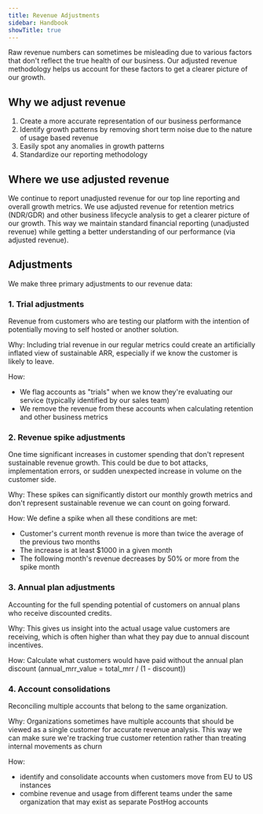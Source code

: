```yaml
---
title: Revenue Adjustments
sidebar: Handbook
showTitle: true
---
```


Raw revenue numbers can sometimes be misleading due to various factors that don't reflect the true health of our 
business. Our adjusted revenue methodology helps us account for these factors to get a clearer picture of our 
growth.

## Why we adjust revenue
1. Create a more accurate representation of our business performance
2. Identify growth patterns by removing short term noise due to the nature of usage based revenue
3. Easily spot any anomalies in growth patterns
4. Standardize our reporting methodology

## Where we use adjusted revenue
We continue to report unadjusted revenue for our top line reporting and overall growth metrics. We use adjusted revenue for retention metrics (NDR/GDR) and other business lifecycle analysis to get a clearer picture of our growth. This way we maintain standard financial reporting (unadjusted revenue) while getting a better understanding of our performance (via adjusted revenue).

## Adjustments
We make three primary adjustments to our revenue data:

### 1. Trial adjustments
Revenue from customers who are testing our platform with the intention of potentially moving to self hosted or 
another solution.

Why: Including trial revenue in our regular metrics could create an artificially inflated view of 
sustainable ARR, especially if we know the customer is likely to leave.

How: 
- We flag accounts as "trials" when we know they're evaluating our service (typically identified by our sales team)
- We remove the revenue from these accounts when calculating retention and other business metrics

### 2. Revenue spike adjustments
One time significant increases in customer spending that don't represent sustainable revenue growth. This could be due to bot attacks, implementation errors, or sudden unexpected increase in volume on the customer side.

Why: These spikes can significantly distort our monthly growth metrics and don't represent sustainable revenue we can count on going forward.

How: We define a spike when all these conditions are met:
- Customer's current month revenue is more than twice the average of the previous two months
- The increase is at least $1000 in a given month
- The following month's revenue decreases by 50% or more from the spike month

### 3. Annual plan adjustments
Accounting for the full spending potential of customers on annual plans who receive discounted credits.

Why: This gives us insight into the actual usage value customers are receiving, which is often higher than what they pay due to annual discount incentives.

How: Calculate what customers would have paid without the annual plan discount (annual_mrr_value = total_mrr / (1 - discount))

### 4. Account consolidations
Reconciling multiple accounts that belong to the same organization.

Why: Organizations sometimes have multiple accounts that should be viewed as a single customer for accurate revenue analysis. This way we can make sure we're tracking true customer retention rather than treating internal movements as churn

How: 
- identify and consolidate accounts when customers move from EU to US instances
- combine revenue and usage from different teams under the same organization that may exist as separate PostHog accounts
